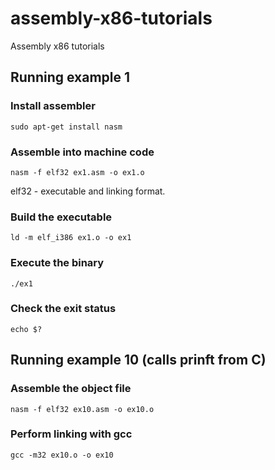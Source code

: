 # assembly-x86-tutorials
Assembly x86 tutorials

## Running example 1

### Install assembler

`sudo apt-get install nasm`

### Assemble into machine code 

`nasm -f elf32 ex1.asm -o ex1.o`

elf32 - executable and linking format.

### Build the executable

`ld -m elf_i386 ex1.o -o ex1`

### Execute the binary

`./ex1`

### Check the exit status

`echo $?`

## Running example 10 (calls prinft from C)

### Assemble the object file

`nasm -f elf32 ex10.asm -o ex10.o`

### Perform linking with gcc

`gcc -m32 ex10.o -o ex10`
